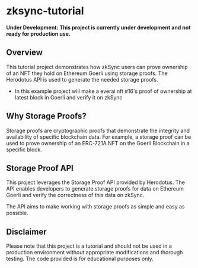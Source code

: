 # zksync-tutorial

**Under Development: This project is currently under development and not ready for production use.**

## Overview

This tutorial project demonstrates how zkSync users can prove ownership of an NFT they hold on Ethereum Goerli using storage proofs. The Herodotus API is used to generate the needed storage proofs.

- In this example project will make a everai nft #16's proof of ownership at latest block in Goerli and verify it on zkSync

## Why Storage Proofs?

Storage proofs are cryptographic proofs that demonstrate the integrity and availability of specific blockchain data. For example, a storage proof can be used to prove ownership of an ERC-721A NFT on the Goerli Blockchain in a specific block.

## Storage Proof API

This project leverages the Storage Proof API provided by Herodotus. The API enables developers to generate storage proofs for data on Ethereum Goerli and verify the correctness of this data on zkSync. 

The API aims to make working with storage proofs as simple and easy as possible.

## Disclaimer
Please note that this project is a tutorial and should not be used in a production environment without appropriate modifications and thorough testing. The code provided is for educational purposes only.
